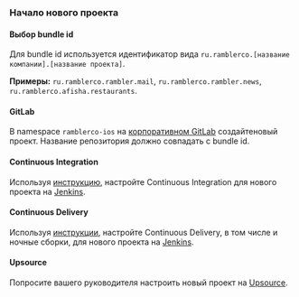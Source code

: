### Начало нового проекта

#### Выбор bundle id
Для bundle id используется идентификатор вида `ru.ramblerco.[название компании].[название проекта]`.

**Примеры:** `ru.ramblerco.rambler.mail`, `ru.ramblerco.rambler.news`, `ru.ramblerco.afisha.restaurants`.

#### GitLab
В namespace `ramblerco-ios` на [корпоративном GitLab](https://gitlab.rambler.ru/ramblerco-ios/) создайтеновый проект. Название репозитория должно совпадать с bundle id.

#### Continuous Integration
Используя [инструкцию](/processes/continuous-integration/jenkins-ci-setup.md), настройте Continuous Integration для нового проекта на [Jenkins](http://ci.dev.rambler.ru/jenkins/).

#### Continuous Delivery
Используя [инструкции](/processes/continuous-delivery/continuous-delivery.md#Настройка), настройте Continuous Delivery, в том числе и ночные сборки, для нового проекта на [Jenkins](http://ci.dev.rambler.ru/jenkins/).

#### Upsource
Попросите вашего руководителя настроить новый проект на [Upsource](http://upsource.rambler-co.ru/).